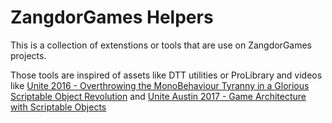 # ZangdorGames Helpers

This is a collection of extenstions or tools that are use on ZangdorGames projects.

Those tools are inspired of assets like DTT utilities or ProLibrary and videos like [Unite 2016 - Overthrowing the MonoBehaviour Tyranny in a Glorious Scriptable Object Revolution](https://www.youtube.com/watch?v=6vmRwLYWNRo) and [Unite Austin 2017 - Game Architecture with Scriptable Objects](https://www.youtube.com/watch?v=raQ3iHhE_Kk)